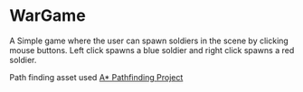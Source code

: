# WarGame
A Simple game where the user can spawn soldiers in the scene by clicking mouse buttons.
Left click spawns a blue soldier and right click spawns a red soldier.

Path finding asset used [A* Pathfinding Project](https://arongranberg.com/astar/)
